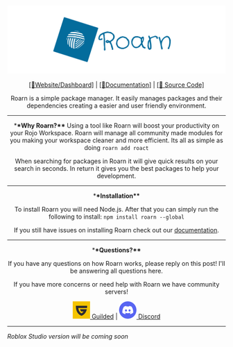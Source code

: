 [![Frame 594|690x215](./assets/banner.png)](https://roarn.space)

<div align="center">

[[🔗Website/Dashboard]](https://roarn.space) | [[📘Documentation]](https://docs.roarn.space) | [[📁 Source Code]](https://github.com/roarnpkg/roarn)

Roarn is a simple package manager. It easily manages packages and their dependencies creating a easier and user friendly environment.

<hr />

\***\*Why Roarn?\*\***
Using a tool like Roarn will boost your productivity on your Rojo Workspace. Roarn will manage all community made modules for you making your workspace cleaner and more efficient. Its all as simple as doing `roarn add roact`

When searching for packages in Roarn it will give quick results on your search in seconds. In return it gives you the best packages to help your development.

<hr />

\***\*Installation\*\***

To install Roarn you will need Node.js. After that you can simply run the following to install:
`npm install roarn --global`

If you still have issues on installing Roarn check out our [documentation](https://docs.roarn.space).

<hr />

\***\*Questions?\*\***

If you have any questions on how Roarn works, please reply on this post! I'll be answering all questions here.

If you have more concerns or need help with Roarn we have community servers!

[![1024-gold 1|40x40](./assets/guilded.png) Guilded](https://guilded.gg/roarn) | [![1024-gold 2|40x40](./assets/discord.png) Discord](https://discord.gg/C3xquja35X)

</div>

<hr />

_Roblox Studio version will be coming soon_
